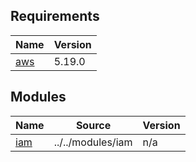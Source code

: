 <!-- BEGIN_TF_DOCS -->
## Requirements

| Name | Version |
|------|---------|
| <a name="requirement_aws"></a> [aws](#requirement\_aws) | 5.19.0 |

## Modules

| Name | Source | Version |
|------|--------|---------|
| <a name="module_iam"></a> [iam](#module\_iam) | ../../modules/iam | n/a |
<!-- END_TF_DOCS -->
